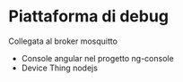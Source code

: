 # Piattaforma di debug
Collegata al broker mosquitto
- Console angular nel progetto ng-console
- Device Thing nodejs
